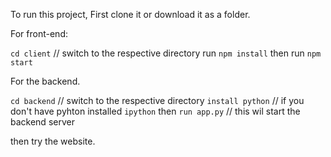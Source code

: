 To run this project, First clone it or download it as a folder.

For front-end: 

`cd client`  // switch to the respective directory
run `npm install`
then run `npm start`

For the backend.

`cd backend`  // switch to the respective directory
`install python` // if you don't have pyhton installed 
`ipython` then `run app.py` // this wil start the backend server

then try the website.

